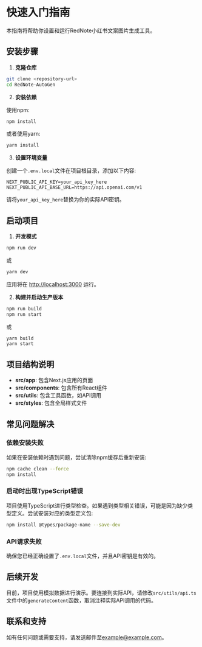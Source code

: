 # 快速入门指南

本指南将帮助你设置和运行RedNote小红书文案图片生成工具。

## 安装步骤

1. **克隆仓库**

```bash
git clone <repository-url>
cd RedNote-AutoGen
```

2. **安装依赖**

使用npm:
```bash
npm install
```

或者使用yarn:
```bash
yarn install
```

3. **设置环境变量**

创建一个`.env.local`文件在项目根目录，添加以下内容:

```
NEXT_PUBLIC_API_KEY=your_api_key_here
NEXT_PUBLIC_API_BASE_URL=https://api.openai.com/v1
```

请将`your_api_key_here`替换为你的实际API密钥。

## 启动项目

1. **开发模式**

```bash
npm run dev
```

或

```bash
yarn dev
```

应用将在 [http://localhost:3000](http://localhost:3000) 运行。

2. **构建并启动生产版本**

```bash
npm run build
npm run start
```

或

```bash
yarn build
yarn start
```

## 项目结构说明

- **src/app**: 包含Next.js应用的页面
- **src/components**: 包含所有React组件
- **src/utils**: 包含工具函数，如API调用
- **src/styles**: 包含全局样式文件

## 常见问题解决

### 依赖安装失败

如果在安装依赖时遇到问题，尝试清除npm缓存后重新安装:

```bash
npm cache clean --force
npm install
```

### 启动时出现TypeScript错误

项目使用TypeScript进行类型检查。如果遇到类型相关错误，可能是因为缺少类型定义。尝试安装对应的类型定义包:

```bash
npm install @types/package-name --save-dev
```

### API请求失败

确保您已经正确设置了`.env.local`文件，并且API密钥是有效的。

## 后续开发

目前，项目使用模拟数据进行演示。要连接到实际API，请修改`src/utils/api.ts`文件中的`generateContent`函数，取消注释实际API调用的代码。

## 联系和支持

如有任何问题或需要支持，请发送邮件至[example@example.com](mailto:example@example.com)。 